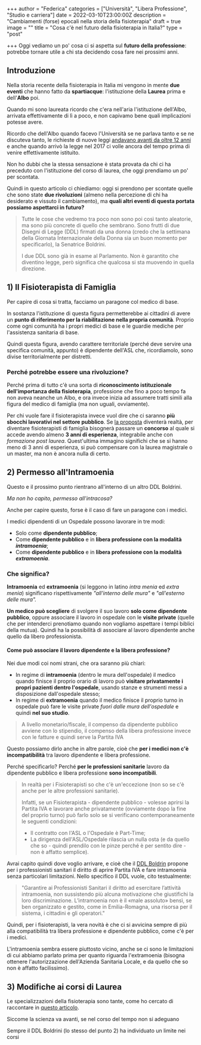 +++
author = "Federica"
categories = ["Università", "Libera Professione", "Studio e carriera"]
date = 2022-03-10T23:00:00Z
description = "Cambiamenti (forse) epocali nella storia della fisioterapia"
draft = true
image = ""
title = "Cosa c'è nel futuro della fisioterapia in Italia?"
type = "post"

+++
Oggi vediamo un po' cosa ci si aspetta sul **futuro della professione**: potrebbe tornare utile a chi sta decidendo cosa fare nei prossimi anni.

## Introduzione

Nella storia recente della fisioterapia in Italia mi vengono in mente **due eventi** che hanno fatto da **spartiacque**: l'istituzione della **Laurea** prima e dell'**Albo** poi.

Quando mi sono laureata ricordo che c'era nell'aria l'istituzione dell'Albo, arrivata effettivamente di lì a poco, e non capivamo bene quali implicazioni potesse avere. 

Ricordo che dell'Albo quando facevo l'Università se ne parlava tanto e se ne discuteva tanto, le richieste di nuove leggi [andavano avanti da oltre 12 anni](https://www.ilsole24ore.com/art/dagli-infermieri-fisioterapisti-ordine-ogni-professione-sanitaria-AEkgkZWD "Dagli infermieri ai fisioterapisti, un Ordine per ogni professione sanitaria") e anche quando arrivò la legge nel 2017 ci volle ancora del tempo prima di venire effettivamente istituito.

Non ho dubbi che la stessa sensazione è stata provata da chi ci ha preceduto con l'istituzione del corso di laurea, che oggi prendiamo un po' per scontata.

Quindi in questo articolo ci chiediamo: oggi si prendono per scontate quelle che sono state **due rivoluzioni** (almeno nella percezione di chi ha desiderato e vissuto il cambiamento), ma **quali altri eventi di questa portata possiamo aspettarci in futuro?**

> Tutte le cose che vedremo tra poco non sono poi così tanto aleatorie, ma sono più concrete di quello che sembrano. Sono frutti di due Disegni di Legge (DDL) firmati da una donna (credo che la settimana della Giornata Internazionale della Donna sia un buon momento per specificarlo), la Senatrice Boldrini. 
>
> I due DDL sono già in esame al Parlamento. Non è garantito che diventino legge, però significa che qualcosa si sta muovendo in quella direzione.

## 1) Il Fisioterapista di Famiglia

Per capire di cosa si tratta, facciamo un paragone col medico di base. 

In sostanza l'istituzione di questa figura permetterebbe ai cittadini di avere un **punto di riferimento per la riabilitazione nella propria comunità**. Proprio come ogni comunità ha i propri medici di base e le guardie mediche per l'assistenza sanitaria di base.

Quindi questa figura, avendo carattere territoriale (perché deve servire una specifica comunità, appunto) è dipendente dell'ASL che, ricordiamolo, sono divise territorialmente per distretti.

### Perché potrebbe essere una rivoluzione?

Perché prima di tutto c'è una sorta di **riconoscimento istituzionale dell'importanza della fisioterapia**, professione che fino a poco tempo fa non aveva neanche un Albo, e ora invece inizia ad assumere tratti simili alla figura del medico di famiglia (ma non uguali, ovviamente). 

Per chi vuole fare il fisioterapista invece vuol dire che ci saranno **più sbocchi lavorativi nel settore pubblico**. Se [la proposta](https://www.quotidianosanita.it/allegati/allegato4460884.pdf "DDL n.2339") diventerà realtà, per diventare fisioterapisti di famiglia bisognerà passare un **concorso** al quale si accede avendo almeno **3 anni di esperienza**, integrabile anche con _formazione post laurea_. Quest'ultima immagino significhi che se si hanno meno di 3 anni di esperienza, si può compensare con la laurea magistrale o un master, ma non è ancora nulla di certo.

## 2) Permesso all'Intramoenia

Questo e il prossimo punto rientrano all'interno di un altro DDL Boldrini.

_Ma non ho capito, permesso all'intracosa?_

Anche per capire questo, forse è il caso di fare un paragone con i medici. 

I medici dipendenti di un Ospedale possono lavorare in tre modi:

* Solo come **dipendente pubblico**;
* Come **dipendente pubblico** e in **libera professione con la modalità _intramoenia_**;
* Come **dipendente pubblico** e in **libera professione con la modalità _extramoenia_**.

### Che significa?

**Intramoenia** ed **extramoenia** (si leggono in latino _intra menia_ ed _extra menia_) significano rispettivamente _"all'interno delle mura"_ e _"all'esterno delle mura"._

**Un medico può scegliere** di svolgere il suo lavoro **solo come dipendente pubblico**, oppure associare il lavoro in ospedale con le **visite private** (quelle che per intenderci prenotiamo quando non vogliamo aspettare i tempi biblici della mutua). Quindi ha la possibilità di associare al lavoro dipendente anche quello da libero professionista.

#### Come può associare il lavoro dipendente e la libera professione? 

Nei due modi coi nomi strani, che ora saranno più chiari:

* In regime di **intramoenia** (dentro le mura dell'ospedale) il medico quando finisce il proprio orario di lavoro può **visitare privatamente i propri pazienti dentro l'ospedale**, usando stanze e strumenti messi a disposizione dall'ospedale stesso;
* In regime di **extramoenia** quando il medico finisce il proprio turno in ospedale può fare le visite private _fuori dalle mura dell'ospedale_ e quindi **nel suo studio**.

> A livello monetario/fiscale, il compenso da dipendente pubblico avviene con lo stipendio, il compenso della libera professione invece con le fatture e quindi serve la Partita IVA

Questo possiamo dirlo anche in altre parole, cioè che **per i medici non c'è incompatibilità** tra lavoro dipendente e libera professione.

Perché specificarlo? Perché **per le professioni sanitarie** lavoro da dipendente pubblico e libera professione **sono incompatibili**.

> In realtà per i Fisioterapisti so che c'è un'eccezione (non so se c'è anche per le altre professioni sanitarie). 
>
> Infatti, se un Fisioterapista - dipendente pubblico - volesse aprirsi la Partita IVA e lavorare anche privatamente (ovviamente dopo la fine del proprio turno) può farlo solo se si verificano contemporaneamente le seguenti condizioni:
>
> * Il contratto con l'ASL o l'Ospedale è Part-Time;
> * La dirigenza dell'ASL/Ospedale rilascia un nulla osta (e da quello che so - quindi prendilo con le pinze perché è per sentito dire - non è affatto semplice).

Avrai capito quindi dove voglio arrivare, e cioè che il [DDL Boldrin](https://www.senato.it/service/PDF/PDFServer/DF/350950.pdf "DDL n. 1616") propone per i professionisti sanitari il diritto di aprire Partita IVA e fare intramoenia senza particolari limitazioni. Nello specifico il DDL vuole, cito testualmente:

> "Garantire ai Professionisti Sanitari il di­ritto ad esercitare l’attività intramoenia, non sussistendo più alcuna motivazione che giu­stifichi la loro discriminazione. L’intramoenia non è il «male assoluto» bensì, se ben organizzato e gestito, come in Emilia-Romagna, una risorsa per il sistema, i cittadini e gli operatori."

Quindi, per i fisioterapisti, la vera novità è che ci si avvicina sempre di più alla compatibilità tra libera professione e dipendente pubblico, come c'è per i medici. 

L'intramoenia sembra essere piuttosto vicino, anche se ci sono le limitazioni di cui abbiamo parlato prima per quanto riguarda l'extramoenia (bisogna ottenere l'autorizzazione dell'Azienda Sanitaria Locale, e da quello che so non è affatto facilissimo).

## 3) Modifiche ai corsi di Laurea

Le specializzazioni della fisioterapia sono tante, come ho cercato di raccontare in [questo articolo](https://fisioterapisti.org/che-fanno-veramente-i-fisioterapisti/ "Che fanno i fisioterapisti?"). 

Siccome la scienza va avanti, se nel corso del tempo non si adeguano 

Sempre il DDL Boldrini (lo stesso del punto 2) ha individuato un limite nei corsi 